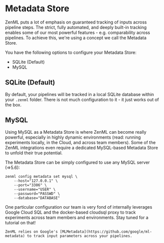 # Metadata Store

ZenML puts a lot of emphasis on guaranteed tracking of inputs across pipeline steps. The strict, fully automated, and deeply built-in tracking enables some of our most powerful features - e.g. comparability across pipelines. To achieve this, we're using a concept we call the Metadata Store.

You have the following options to configure your Metadata Store:

* SQLite \(Default\)
* MySQL

## SQLite \(Default\)

By default, your pipelines will be tracked in a local SQLite database within your `.zenml` folder. There is not much configuration to it - it just works out of the box.

## MySQL

Using MySQL as a Metadata Store is where ZenML can become really powerful, especially in highly dynamic environments \(read: running experiments locally, in the Cloud, and across team members\). Some of the ZenML integrations even require a dedicated MySQL-based Metadata Store to unfold their true potential.

The Metadata Store can be simply configured to use any MySQL server \(=&gt;5.6\):

```text
zenml config metadata set mysql \
    --host="127.0.0.1" \ 
    --port="3306" \
    --username="USER" \
    --password="PASSWD" \
    --database="DATABASE"
```

One particular configuration our team is very fond of internally leverages Google Cloud SQL and the docker-based cloudsql proxy to track experiments across team members and environments. Stay tuned for a tutorial on that!

```{hint}
ZenML relies on Google's [MLMetadata](https://github.com/google/ml-metadata) to track input parameters across your pipelines. 
```
